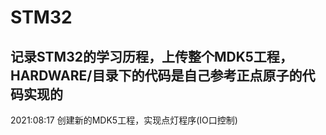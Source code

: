 # STM32
  ## 记录STM32的学习历程，上传整个MDK5工程， HARDWARE/目录下的代码是自己参考正点原子的代码实现的  
  2021:08:17  创建新的MDK5工程，实现点灯程序(IO口控制)  
  
